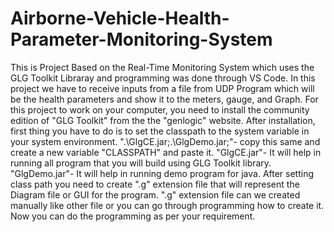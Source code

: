 # Airborne-Vehicle-Health-Parameter-Monitoring-System
This is Project Based on the Real-Time Monitoring System which uses the GLG Toolkit Libraray and programming was done through VS Code.
In this project we have to receive inputs from a file from UDP Program which will be the health parameters and show it to the meters, gauge, and Graph. 
For this project to work on your computer, you need to install the community edition of "GLG Toolkit" from the the "genlogic" website.
After installation, first thing you have to do is to set the classpath to the system variable in your system environment.
".\GlgCE.jar;.\GlgDemo.jar;"- copy this same and create a new variable "CLASSPATH" and paste it.
"GlgCE.jar"- It will help in running all program that you will build using GLG Toolkit library.
"GlgDemo.jar"- It will help in running demo program for java.
After setting class path you need to create ".g" extension file that will represent the Diagram file or GUI for the program.
".g" extension file can we created manually like other file or you can go through programming how to create it.
Now you can do the programming as per your requirement.
